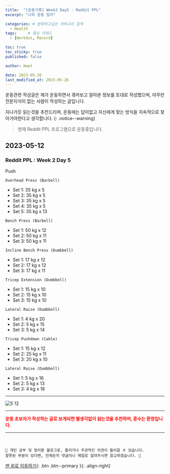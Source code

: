 ```yaml
---
title:  "[운동기록] Week2 Day5 - Reddit PPL"  
excerpt: "나의 운동 일지"

categories: # 분류하고싶은 카테고리 입력
  - Health
tags:     # 중요 키워드
  - [WorkOut, Record]

toc: true
toc_sticky: true
published: false

author: Hwet

date: 2023-05-26
last_modified_at: 2023-05-26
---
```


운동관련 작성글은 제가 운동하면서 겪어보고 알아본 정보를 토대로 작성했으며, 아무런 전문지식이 없는 사람이 작성하는 글입니다.

지나가듯 읽는것을 추천드리며, 운동에는 답이없고 자신에게 맞는 방식을 지속적으로 찾아가야한다고 생각합니다.
{: .notice--warning}

> 현재 Reddit PPL 프로그램으로 운동중입니다.

## 2023-05-12

### Reddit PPL : Week 2 Day 5

Push

`Overhead Press (Barbell)`

- Set 1: 35 kg x 5
- Set 2: 35 kg x 5
- Set 3: 35 kg x 5
- Set 4: 35 kg x 5
- Set 5: 35 kg x 13

`Bench Press (Barbell)`

- Set 1: 50 kg x 12
- Set 2: 50 kg x 11
- Set 3: 50 kg x 11

`Incline Bench Press (Dumbbell)`

- Set 1: 17 kg x 12
- Set 2: 17 kg x 12
- Set 3: 17 kg x 11

`Tricep Extension (Dumbbell)`

- Set 1: 15 kg x 10
- Set 2: 15 kg x 10
- Set 3: 15 kg x 10

`Lateral Raise (Dumbbell)`

- Set 1: 4 kg x 20
- Set 2: 5 kg x 15
- Set 3: 5 kg x 14

`Tricep Pushdown (Cable)`

- Set 1: 15 kg x 12
- Set 2: 25 kg x 11
- Set 3: 20 kg x 10

`Lateral Raise (Dumbbell)`

- Set 1: 5 kg x 16
- Set 2: 5 kg x 13
- Set 3: 4 kg x 18





---

![5 12](https://github.com/hwet-j/hwet-j.github.io/assets/81364742/810a2ed4-bd11-4cca-b8aa-28854c00cba8)

***

<strong style="color:red">운동 초보자가 작성하는 글로 보게되면 별생각없이 읽는것을 추천하며, 훈수는 환영입니다.</strong>



***
<br>
    
    📢 개인 공부 및 정리용 블로그로, 틀리거나 주관적인 의견이 들어갈 수 있습니다.
    잘못된 부분이 있다면, 언제든지 댓글이나 메일로 알려주시면 참고하겠습니다. 🔔

[맨 위로 이동하기](#){: .btn .btn--primary }{: .align-right}
